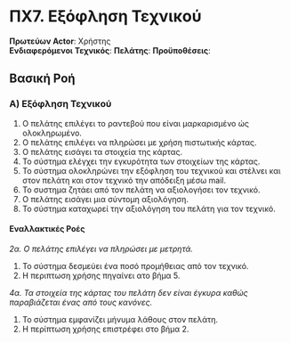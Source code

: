# ΠΧ7. Εξόφληση Τεχνικού

**Πρωτεύων Actor**: Χρήστης  
**Ενδιαφερόμενοι**
**Τεχνικός**:
**Πελάτης**:
**Προϋποθέσεις**: 

## Βασική Ροή

### Α) Εξόφληση Τεχνικού
1. Ο πελάτης επιλέγει το ραντεβού που είναι μαρκαρισμένο ώς ολοκληρωμένο.
2. Ο πελάτης επιλέγει να πληρώσει με χρήση πιστωτικής κάρτας.
3. Ο πελάτης εισάγει τα στοιχεία της κάρτας.
4. Το σύστημα ελέγχει την εγκυρότητα των στοιχείων της κάρτας.
5. Το σύστημα ολοκληρώνει την εξόφληση του τεχνικού και στέλνει και στον πελάτη και στον τεχνικό την απόδειξη μέσω mail.
6. To συστημα ζητάει από τον πελάτη να αξιολογήσει τον τεχνικό.
7. Ο πελάτης εισάγει μια σύντομη αξιολόγηση.
8. Το σύστημα καταχωρεί την αξιολόγηση του πελάτη για τον τεχνικό.

#### Εναλλακτικές Ροές

*2α. Ο πελάτης επιλέγει να πληρώσει με μετρητά.*
1. Το σύστημα δεσμεύει ένα ποσό προμήθειας από τον τεχνικό.
2. Η περιπτωση χρήσης πηγαίνει ατο βήμα 5.

*4α. Τα στοιχεία της κάρτας του πελάτη δεν είναι έγκυρα καθώς παραβιάζεται ένας από τους κανόνες.*
1. Το σύστημα εμφανίζει μήνυμα λάθους στον πελάτη.
2. Η περίπτωση χρήσης επιστρέφει στο βήμα 2.